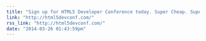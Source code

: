```yaml
---
title: "Sign up for HTML5 Developer Conference today. Super Cheap. Super Awesome."
link: "http://html5devconf.com/"
rss_link: "http://html5devconf.com/"
date: "2014-03-26 01:43:59pm"
---
```

